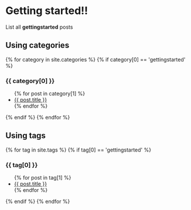 # Getting started!!

List all **gettingstarted** posts


## Using categories
  
{% for category in site.categories %}
{% if category[0] == 'gettingstarted' %}
  <h3>{{ category[0] }}</h3>
  <ul>
    {% for post in category[1] %}
      <li><a href="{{ post.url }}">{{ post.title }}</a></li>
    {% endfor %}
  </ul>
{% endif %}
{% endfor %}

## Using tags
  
{% for tag in site.tags %}
{% if tag[0] == 'gettingstarted' %}
  <h3>{{ tag[0] }}</h3>
  <ul>
  {% for post in tag[1] %}
  <li><a href="{{ post.url }}">{{ post.title }}</a></li>
  {% endfor %}
  </ul>
{% endif %}
{% endfor %}
